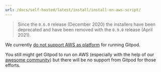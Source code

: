 ```yaml
---
url: /docs/self-hosted/latest/install/install-on-aws-script/
---
```


> Since the `0.6.0` release (December 2020) the installers have been deprecated and have been removed with the `0.9.0` release (April 2021).

We currently [do not support AWS as platform](https://www.notion.so/gitpod/1b9eac5cb33d42e391f86a87f0e37836?v=4f2ec7c943514ee19203b9d4fe096094) for running Gitpod.

You still might get Gitpod to run on AWS (especially with the help of our [awesome community](https://community.gitpod.io/)) but there will be no support from Gitpod for those efforts.
